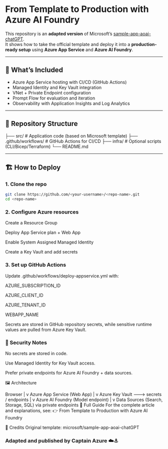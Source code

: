 # From Template to Production with Azure AI Foundry

This repository is an **adapted version** of Microsoft’s [sample-app-aoai-chatGPT](https://github.com/microsoft/sample-app-aoai-chatGPT).  
It shows how to take the official template and deploy it into a **production-ready setup** using **Azure App Service** and **Azure AI Foundry**.

---

## 🚀 What’s Included
- Azure App Service hosting with CI/CD (GitHub Actions)
- Managed Identity and Key Vault integration
- VNet + Private Endpoint configuration
- Prompt Flow for evaluation and iteration
- Observability with Application Insights and Log Analytics

---

## 📂 Repository Structure
├── src/ # Application code (based on Microsoft template)
├── .github/workflows/ # GitHub Actions for CI/CD
├── infra/ # Optional scripts (CLI/Bicep/Terraform)
└── README.md

---

## 🏗️ How to Deploy

### 1. Clone the repo
```bash
git clone https://github.com/<your-username>/<repo-name>.git
cd <repo-name>
```
### 2. Configure Azure resources
Create a Resource Group

Deploy App Service plan + Web App

Enable System Assigned Managed Identity

Create a Key Vault and add secrets

### 3. Set up GitHub Actions
Update .github/workflows/deploy-appservice.yml with:

AZURE_SUBSCRIPTION_ID

AZURE_CLIENT_ID

AZURE_TENANT_ID

WEBAPP_NAME

Secrets are stored in GitHub repository secrets, while sensitive runtime values are pulled from Azure Key Vault.

### 🔐 Security Notes
No secrets are stored in code.

Use Managed Identity for Key Vault access.

Prefer private endpoints for Azure AI Foundry + data sources.

🖼️ Architecture

Browser
   |
   v
Azure App Service (Web App)
   |
   v
Azure Key Vault ---> secrets / endpoints
   |
   v
Azure AI Foundry (Model endpoint)
   |
   v
Data Sources (Search, Storage, SQL) via private endpoints
📖 Full Guide
For the complete article and explanations, see:
👉 From Template to Production with Azure AI Foundry

🙏 Credits
Original template: microsoft/sample-app-aoai-chatGPT

### Adapted and published by Captain Azure ☁️⚓️
